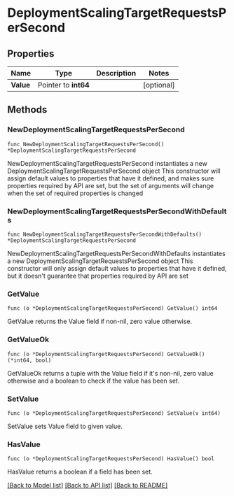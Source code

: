 # DeploymentScalingTargetRequestsPerSecond

## Properties

Name | Type | Description | Notes
------------ | ------------- | ------------- | -------------
**Value** | Pointer to **int64** |  | [optional] 

## Methods

### NewDeploymentScalingTargetRequestsPerSecond

`func NewDeploymentScalingTargetRequestsPerSecond() *DeploymentScalingTargetRequestsPerSecond`

NewDeploymentScalingTargetRequestsPerSecond instantiates a new DeploymentScalingTargetRequestsPerSecond object
This constructor will assign default values to properties that have it defined,
and makes sure properties required by API are set, but the set of arguments
will change when the set of required properties is changed

### NewDeploymentScalingTargetRequestsPerSecondWithDefaults

`func NewDeploymentScalingTargetRequestsPerSecondWithDefaults() *DeploymentScalingTargetRequestsPerSecond`

NewDeploymentScalingTargetRequestsPerSecondWithDefaults instantiates a new DeploymentScalingTargetRequestsPerSecond object
This constructor will only assign default values to properties that have it defined,
but it doesn't guarantee that properties required by API are set

### GetValue

`func (o *DeploymentScalingTargetRequestsPerSecond) GetValue() int64`

GetValue returns the Value field if non-nil, zero value otherwise.

### GetValueOk

`func (o *DeploymentScalingTargetRequestsPerSecond) GetValueOk() (*int64, bool)`

GetValueOk returns a tuple with the Value field if it's non-nil, zero value otherwise
and a boolean to check if the value has been set.

### SetValue

`func (o *DeploymentScalingTargetRequestsPerSecond) SetValue(v int64)`

SetValue sets Value field to given value.

### HasValue

`func (o *DeploymentScalingTargetRequestsPerSecond) HasValue() bool`

HasValue returns a boolean if a field has been set.


[[Back to Model list]](../README.md#documentation-for-models) [[Back to API list]](../README.md#documentation-for-api-endpoints) [[Back to README]](../README.md)


